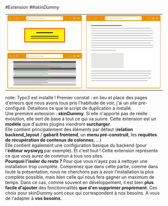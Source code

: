 <!-- .slide: data-breadcrumb="typo3,skinDummy : la base" -->
#Extension
##*skinDummy*
<table class="reveal">
    <tr valign="middle">
        <td width="50%" style="vertical-align: middle"><img src="img/screen1.png" class="fragment shrink"  data-fragment-index="1" width="405" alt=""/></td>
        <td width="50%" style="vertical-align: middle"><img src="img/screen2.png" class="fragment grow"  data-fragment-index="1" width="311" alt=""/></td>
    </tr> 
</table>


note:
Typo3 est installé ! Premier constat : en lieu et place des pages d'erreurs que nous avons tous pris l'habitude de voir, j'ai un site pré-configuré. Détaillons ce que le script de duplication a installé.<br />
Une première extension : **skinDummy**. Si elle n'apporte pas de réelle évolution, elle sert de base à tout ce qui va suivre. Cette extension est un **modèle** que d'autres plugins viendront **surcharger**.<br /> 
Elle contient principalement des éléments par défaut (**relation backend_layout** / **gabarit frontend**, un **menu pré-construit**, les **requêtes de récupération de contenus de colonnes**, ...)<br />
Elle contient également une configuration basique du backend (pour l'**éditeur wysiwyg** par exemple). Et c'est tout ! Cette extension représente ce que vous aurez de commun à tous vos sites.<br />
**Pourquoi l'isoler du reste ?** Pour que vous n'ayez pas à nettoyer une installation trop complète. Comprenez que dans cette partie, comme dans toute la présentation, nous ne cherchons pas à avoir l'installation la plus complète possible, mais bien celle qui nous fera gagner un maximum de temps. Dans ce cas, comme souvent en développement, il est bien **plus facile d'ajouter** des fonctionnalités **que d'en supprimer proprement**. Ces choix pour skinDummy sont ceux qui correspondent à nos besoins. A vous de l'adapter à **vos besoins**.